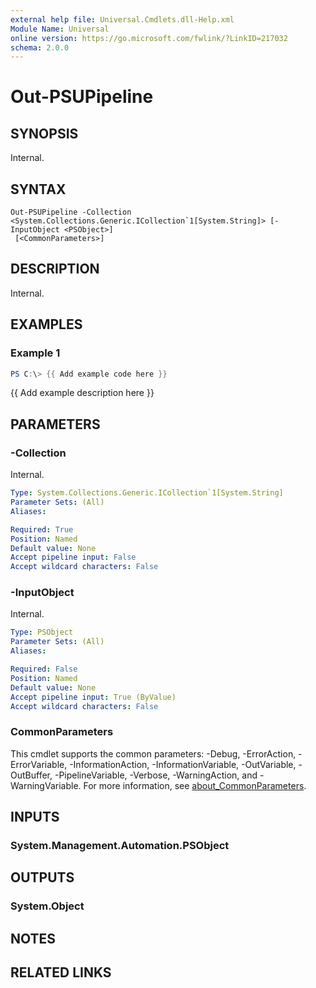 ```yaml
---
external help file: Universal.Cmdlets.dll-Help.xml
Module Name: Universal
online version: https://go.microsoft.com/fwlink/?LinkID=217032
schema: 2.0.0
---
```


# Out-PSUPipeline

## SYNOPSIS
Internal.

## SYNTAX

```
Out-PSUPipeline -Collection <System.Collections.Generic.ICollection`1[System.String]> [-InputObject <PSObject>]
 [<CommonParameters>]
```

## DESCRIPTION
Internal.

## EXAMPLES

### Example 1
```powershell
PS C:\> {{ Add example code here }}
```

{{ Add example description here }}

## PARAMETERS

### -Collection
Internal.

```yaml
Type: System.Collections.Generic.ICollection`1[System.String]
Parameter Sets: (All)
Aliases:

Required: True
Position: Named
Default value: None
Accept pipeline input: False
Accept wildcard characters: False
```

### -InputObject
Internal.

```yaml
Type: PSObject
Parameter Sets: (All)
Aliases:

Required: False
Position: Named
Default value: None
Accept pipeline input: True (ByValue)
Accept wildcard characters: False
```

### CommonParameters
This cmdlet supports the common parameters: -Debug, -ErrorAction, -ErrorVariable, -InformationAction, -InformationVariable, -OutVariable, -OutBuffer, -PipelineVariable, -Verbose, -WarningAction, and -WarningVariable. For more information, see [about_CommonParameters](http://go.microsoft.com/fwlink/?LinkID=113216).

## INPUTS

### System.Management.Automation.PSObject
## OUTPUTS

### System.Object
## NOTES

## RELATED LINKS

